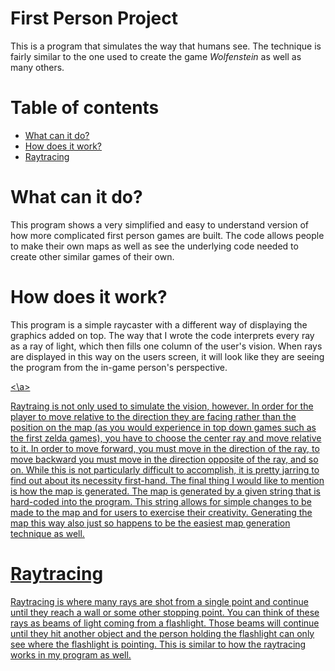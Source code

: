 # First Person Project
 This is a program that simulates the way that humans see. The technique is fairly similar to the one used to create the game *Wolfenstein* as well as many others.
 
 # Table of contents
 - [What can it do?](#what-can-it-do?)
 - [How does it work?](#how-does-it-work?)
 - [Raytracing](#Raytracing)
 
 # What can it do?
 This program shows a very simplified and easy to understand version of how more complicated first person games are built. The code allows people to make their own maps as well as see the underlying code needed to create other similar games of their own.
 
 # How does it work?
 This program is a simple raycaster with a different way of displaying the graphics added on top. The way that I wrote the code interprets every ray as a ray of light, which then fills one column of the user's vision. When rays are displayed in this way on the users screen, it will look like they are seeing the program from the in-game person's perspective.

<a href="https://github.com/jwMaxwell/First-Person-Project/blob/main/Demo/RayMapping.png" target="_blank"><\a>

 Raytraing is not only used to simulate the vision, however. In order for the player to move relative to the direction they are facing rather than the position on the map (as you would experience in top down games such as the first zelda games), you have to choose the center ray and move relative to it. In order to move forward, you must move in the direction of the ray, to move backward you must move in the direction opposite of the ray, and so on. While this is not particularly difficult to accomplish, it is pretty jarring to find out about its necessity first-hand.
 The final thing I would like to mention is how the map is generated. The map is generated by a given string that is hard-coded into the program. This string allows for simple changes to be made to the map and for users to exercise their creativity. Generating the map this way also just so happens to be the easiest map generation technique as well.
 
 # Raytracing
 Raytracing is where many rays are shot from a single point and continue until they reach a wall or some other stopping point. You can think of these rays as beams of light coming from a flashlight. Those beams will continue until they hit another object and the person holding the flashlight can only see where the flashlight is pointing. This is similar to how the raytracing works in my program as well.

